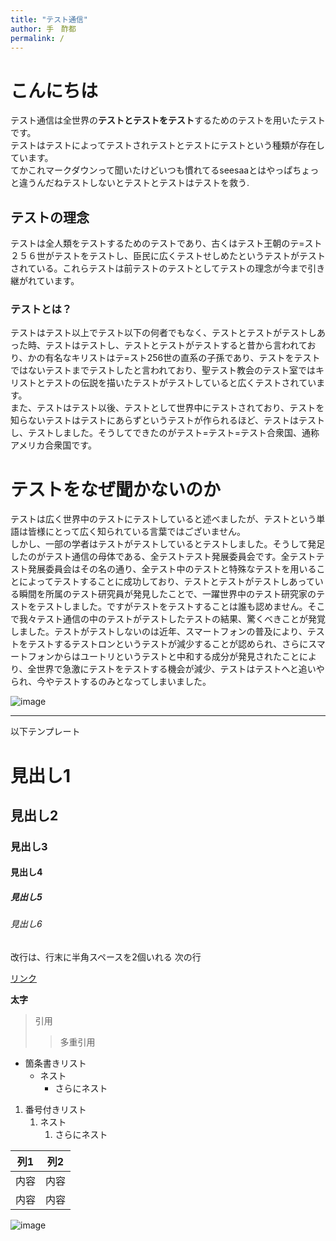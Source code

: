 ```yaml
---
title: "テスト通信"
author: 手　酢都
permalink: /
---
```


# こんにちは
テスト通信は全世界の**テストとテストをテスト**するためのテストを用いたテストです。  
テストはテストによってテストされテストとテストにテストという種類が存在しています。  
てかこれマークダウンって聞いたけどいつも慣れてるseesaaとはやっぱちょっと違うんだねテストしないとテストとテストはテストを救う. 
## テストの理念
テストは全人類をテストするためのテストであり、古くはテスト王朝のテ=スト２５６世がテストをテストし、臣民に広くテストせしめたというテストがテストされている。これらテストは前テストのテストとしてテストの理念が今まで引き継がれています。
### テストとは？  
テストはテスト以上でテスト以下の何者でもなく、テストとテストがテストしあった時、テストはテストし、テストとテストがテストすると昔から言われており、かの有名なキリストはテ=スト256世の直系の子孫であり、テストをテストではないテストまでテストしたと言われており、聖テスト教会のテスト室ではキリストとテストの伝説を描いたテストがテストしていると広くテストされています。  
また、テストはテスト以後、テストとして世界中にテストされており、テストを知らないテストはテストにあらずというテストが作られるほど、テストはテストし、テストしました。そうしてできたのがテスト=テスト=テスト合衆国、通称アメリカ合衆国です。  
# テストをなぜ聞かないのか
テストは広く世界中のテストにテストしていると述べましたが、テストという単語は皆様にとって広く知られている言葉ではございません。  
しかし、一部の学者はテストがテストしているとテストしました。そうして発足したのがテスト通信の母体である、全テストテスト発展委員会です。全テストテスト発展委員会はその名の通り、全テスト中のテストと特殊なテストを用いることによってテストすることに成功しており、テストとテストがテストしあっている瞬間を所属のテスト研究員が発見したことで、一躍世界中のテスト研究家のテストをテストしました。ですがテストをテストすることは誰も認めません。そこで我々テスト通信の中のテストがテストしたテストの結果、驚くべきことが発覚しました。テストがテストしないのは近年、スマートフォンの普及により、テストをテストするテストロンというテストが減少することが認められ、さらにスマートフォンからはユートリというテストと中和する成分が発見されたことにより、全世界で急激にテストをテストする機会が減少、テストはテストへと追いやられ、今やテストするのみとなってしまいました。

![image](GHPages_WebSite/assets/images/テスト.png)


---

以下テンプレート

# 見出し1
## 見出し2
### 見出し3
#### 見出し4
##### 見出し5
###### 見出し6

改行は、行末に半角スペースを2個いれる
次の行

[リンク](https://www.google.co.jp/)

**太字**

> 引用
>> 多重引用


- 箇条書きリスト
  - ネスト
    - さらにネスト


1. 番号付きリスト
   1. ネスト
      1. さらにネスト


| 列1  | 列2  |
|-----|-----|
| 内容  | 内容  |
| 内容  | 内容  |

![image](/GHPages_WebSite/assets/images/logo-150.png)
